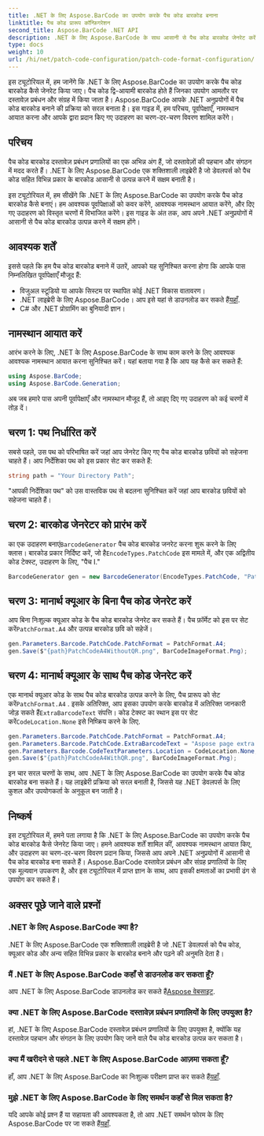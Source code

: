 ```yaml
---
title: .NET के लिए Aspose.BarCode का उपयोग करके पैच कोड बारकोड बनाना
linktitle: पैच कोड प्रारूप कॉन्फ़िगरेशन
second_title: Aspose.BarCode .NET API
description: .NET के लिए Aspose.BarCode के साथ आसानी से पैच कोड बारकोड जेनरेट करें। पैच कोड बारकोड बनाने और अपने दस्तावेज़ प्रबंधन सिस्टम को बेहतर बनाने के चरण जानें। अभी लाइब्रेरी डाउनलोड करें!
type: docs
weight: 10
url: /hi/net/patch-code-configuration/patch-code-format-configuration/
---
```


इस ट्यूटोरियल में, हम जानेंगे कि .NET के लिए Aspose.BarCode का उपयोग करके पैच कोड बारकोड कैसे जेनरेट किया जाए। पैच कोड द्वि-आयामी बारकोड होते हैं जिनका उपयोग आमतौर पर दस्तावेज़ प्रबंधन और संग्रह में किया जाता है। Aspose.BarCode आपके .NET अनुप्रयोगों में पैच कोड बारकोड बनाने की प्रक्रिया को सरल बनाता है। इस गाइड में, हम परिचय, पूर्वापेक्षाएँ, नामस्थान आयात करना और आपके द्वारा प्रदान किए गए उदाहरण का चरण-दर-चरण विवरण शामिल करेंगे।

## परिचय

पैच कोड बारकोड दस्तावेज़ प्रबंधन प्रणालियों का एक अभिन्न अंग हैं, जो दस्तावेज़ों की पहचान और संगठन में मदद करते हैं। .NET के लिए Aspose.BarCode एक शक्तिशाली लाइब्रेरी है जो डेवलपर्स को पैच कोड सहित विभिन्न प्रकार के बारकोड आसानी से उत्पन्न करने में सक्षम बनाती है।

इस ट्यूटोरियल में, हम सीखेंगे कि .NET के लिए Aspose.BarCode का उपयोग करके पैच कोड बारकोड कैसे बनाएं। हम आवश्यक पूर्वापेक्षाओं को कवर करेंगे, आवश्यक नामस्थान आयात करेंगे, और दिए गए उदाहरण को विस्तृत चरणों में विभाजित करेंगे। इस गाइड के अंत तक, आप अपने .NET अनुप्रयोगों में आसानी से पैच कोड बारकोड उत्पन्न करने में सक्षम होंगे।

## आवश्यक शर्तें

इससे पहले कि हम पैच कोड बारकोड बनाने में उतरें, आपको यह सुनिश्चित करना होगा कि आपके पास निम्नलिखित पूर्वापेक्षाएँ मौजूद हैं:

- विजुअल स्टूडियो या आपके सिस्टम पर स्थापित कोई .NET विकास वातावरण।
-  .NET लाइब्रेरी के लिए Aspose.BarCode। आप इसे यहां से डाउनलोड कर सकते हैं[यहाँ](https://releases.aspose.com/barcode/net/).
- C# और .NET प्रोग्रामिंग का बुनियादी ज्ञान।

## नामस्थान आयात करें

आरंभ करने के लिए, .NET के लिए Aspose.BarCode के साथ काम करने के लिए आवश्यक आवश्यक नामस्थान आयात करना सुनिश्चित करें। यहां बताया गया है कि आप यह कैसे कर सकते हैं:

```csharp
using Aspose.BarCode;
using Aspose.BarCode.Generation;
```

अब जब हमारे पास अपनी पूर्वापेक्षाएँ और नामस्थान मौजूद हैं, तो आइए दिए गए उदाहरण को कई चरणों में तोड़ दें।

## चरण 1: पथ निर्धारित करें

सबसे पहले, उस पथ को परिभाषित करें जहां आप जेनरेट किए गए पैच कोड बारकोड छवियों को सहेजना चाहते हैं। आप निर्देशिका पथ को इस प्रकार सेट कर सकते हैं:

```csharp
string path = "Your Directory Path";
```

"आपकी निर्देशिका पथ" को उस वास्तविक पथ से बदलना सुनिश्चित करें जहां आप बारकोड छवियों को सहेजना चाहते हैं।

## चरण 2: बारकोड जेनरेटर को प्रारंभ करें

 का एक उदाहरण बनाएं`BarcodeGenerator` पैच कोड बारकोड जनरेट करना शुरू करने के लिए क्लास। बारकोड प्रकार निर्दिष्ट करें, जो है`EncodeTypes.PatchCode` इस मामले में, और एक अद्वितीय कोड टेक्स्ट, उदाहरण के लिए, "पैच I."

```csharp
BarcodeGenerator gen = new BarcodeGenerator(EncodeTypes.PatchCode, "Patch I");
```

## चरण 3: मानार्थ क्यूआर के बिना पैच कोड जेनरेट करें

 आप बिना निःशुल्क क्यूआर कोड के पैच कोड बारकोड जेनरेट कर सकते हैं। पैच फ़ॉर्मेट को इस पर सेट करें`PatchFormat.A4` और उत्पन्न बारकोड छवि को सहेजें।

```csharp
gen.Parameters.Barcode.PatchCode.PatchFormat = PatchFormat.A4;
gen.Save($"{path}PatchCodeA4WithoutQR.png", BarCodeImageFormat.Png);
```

## चरण 4: मानार्थ क्यूआर के साथ पैच कोड जेनरेट करें

 एक मानार्थ क्यूआर कोड के साथ पैच कोड बारकोड उत्पन्न करने के लिए, पैच प्रारूप को सेट करें`PatchFormat.A4` . इसके अतिरिक्त, आप इसका उपयोग करके बारकोड में अतिरिक्त जानकारी जोड़ सकते हैं`ExtraBarcodeText` संपत्ति। कोड टेक्स्ट का स्थान इस पर सेट करें`CodeLocation.None` इसे निष्क्रिय करने के लिए.

```csharp
gen.Parameters.Barcode.PatchCode.PatchFormat = PatchFormat.A4;
gen.Parameters.Barcode.PatchCode.ExtraBarcodeText = "Aspose page extra info";
gen.Parameters.Barcode.CodeTextParameters.Location = CodeLocation.None;
gen.Save($"{path}PatchCodeA4WithQR.png", BarCodeImageFormat.Png);
```

इन चार सरल चरणों के साथ, आप .NET के लिए Aspose.BarCode का उपयोग करके पैच कोड बारकोड बना सकते हैं। यह लाइब्रेरी प्रक्रिया को सरल बनाती है, जिससे यह .NET डेवलपर्स के लिए कुशल और उपयोगकर्ता के अनुकूल बन जाती है।

## निष्कर्ष

इस ट्यूटोरियल में, हमने पता लगाया है कि .NET के लिए Aspose.BarCode का उपयोग करके पैच कोड बारकोड कैसे जेनरेट किया जाए। हमने आवश्यक शर्तें शामिल कीं, आवश्यक नामस्थान आयात किए, और उदाहरण का चरण-दर-चरण विवरण प्रदान किया, जिससे आप अपने .NET अनुप्रयोगों में आसानी से पैच कोड बारकोड बना सकते हैं। Aspose.BarCode दस्तावेज़ प्रबंधन और संग्रह प्रणालियों के लिए एक मूल्यवान उपकरण है, और इस ट्यूटोरियल में प्राप्त ज्ञान के साथ, आप इसकी क्षमताओं का प्रभावी ढंग से उपयोग कर सकते हैं।

## अक्सर पूछे जाने वाले प्रश्नों

### .NET के लिए Aspose.BarCode क्या है?
.NET के लिए Aspose.BarCode एक शक्तिशाली लाइब्रेरी है जो .NET डेवलपर्स को पैच कोड, क्यूआर कोड और अन्य सहित विभिन्न प्रकार के बारकोड बनाने और पढ़ने की अनुमति देता है।

### मैं .NET के लिए Aspose.BarCode कहाँ से डाउनलोड कर सकता हूँ?
आप .NET के लिए Aspose.BarCode डाउनलोड कर सकते हैं[Aspose वेबसाइट](https://releases.aspose.com/barcode/net/).

### क्या .NET के लिए Aspose.BarCode दस्तावेज़ प्रबंधन प्रणालियों के लिए उपयुक्त है?
हां, .NET के लिए Aspose.BarCode दस्तावेज़ प्रबंधन प्रणालियों के लिए उपयुक्त है, क्योंकि यह दस्तावेज़ पहचान और संगठन के लिए उपयोग किए जाने वाले पैच कोड बारकोड उत्पन्न कर सकता है।

### क्या मैं खरीदने से पहले .NET के लिए Aspose.BarCode आज़मा सकता हूँ?
 हाँ, आप .NET के लिए Aspose.BarCode का निःशुल्क परीक्षण प्राप्त कर सकते हैं[यहाँ](https://releases.aspose.com/).

### मुझे .NET के लिए Aspose.BarCode के लिए समर्थन कहाँ से मिल सकता है?
 यदि आपके कोई प्रश्न हैं या सहायता की आवश्यकता है, तो आप .NET समर्थन फोरम के लिए Aspose.BarCode पर जा सकते हैं[यहाँ](https://forum.aspose.com/c/barcode/13).
